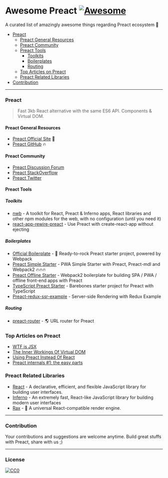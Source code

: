 # Awesome Preact [![Awesome](https://cdn.rawgit.com/sindresorhus/awesome/d7305f38d29fed78fa85652e3a63e154dd8e8829/media/badge.svg)](https://github.com/sindresorhus/awesome)
A curated list of amazingly awesome things regarding Preact ecosystem :star2:

- [Preact](#preact)
  - [Preact General Resources](#preact-general-resources)
  - [Preact Community](#preact-community)
  - [Preact Tools](#preact-tools)
    - [Toolkits](#toolkits)
    - [Boilerplates](#boilerplates)
    - [Routing](#routing)
  - [Top Articles on Preact](#top-articles-on-preact)
  - [Preact Related Libraries](#preact-related-libraries)
- [Contribution](#contribution)
  
  
---  
### Preact
> Fast 3kb React alternative with the same ES6 API. Components & Virtual DOM.

#### Preact General Resources
* [Preact Official Site](https://preactjs.com/) :rocket:
* [Preact GitHub](https://github.com/developit/preact) :fire:

#### Preact Community
* [Preact Discussion Forum](https://preact-slack.now.sh)
* [Preact StackOverflow](https://stackoverflow.com/questions/tagged/preact)
* [Preact Twitter](https://twitter.com/preactjs)

#### Preact Tools

##### Toolkits
* [nwb](https://github.com/insin/nwb) - A toolkit for React, Preact & Inferno apps, React libraries and other npm modules for the web, with no configuration (until you need it)
* [react-app-rewire-preact](https://github.com/timarney/react-app-rewired/tree/master/packages/react-app-rewire-preact) - Use Preact with create-react-app without ejecting

##### Boilerplates
* [Official Boilerplate](https://github.com/developit/preact-boilerplate) - :guitar: Ready-to-rock Preact starter project, powered by Webpack
* [Preact Simple Starter](https://github.com/ooade/PreactSimpleStarter) - PWA Simple Starter with Preact, Preact-mdl and Webpack2 :fire::fire::fire:
* [Preact Offline Starter](https://github.com/lukeed/preact-starter) - Webpack2 boilerplate for building SPA / PWA / offline front-end apps with Preact
* [TypeScript Preact Starter](https://github.com/nickytonline/ts-preact-starter) - Barebones starter project for Preact with TypeScript
* [Preact-redux-ssr-example](https://github.com/csbun/preact-redux-ssr-example) - Server-side Rendering with Redux Example

##### Routing
* [preact-router](https://github.com/developit/preact-router) - :earth_americas: URL router for Preact

### Top Articles on Preact
* [WTF is JSX](https://jasonformat.com/wtf-is-jsx/)
* [The Inner Workings Of Virtual DOM](https://medium.com/@rajaraodv/the-inner-workings-of-virtual-dom-666ee7ad47cf)
* [Using Preact Instead Of React](https://medium.com/@rajaraodv/using-preact-instead-of-react-70f40f53107c)
* [Preact internals #1: the easy parts](https://medium.com/@asolove/preact-internals-1-the-easy-parts-3a081fa36205#.twnc3doig)

### Preact Related Libraries
* [React](https://github.com/facebook/react) - A declarative, efficient, and flexible JavaScript library for building user interfaces.
* [Inferno](https://github.com/infernojs/inferno) - An extremely fast, React-like JavaScript library for building modern user interfaces
* [Rax](https://github.com/alibaba/rax) - :tophat: A universal React-compatible render engine.

---
### Contribution
Your contributions and suggestions are welcome anytime. Build great stuffs with Preact, share with us ;)

---
### License
[![CC0](http://i.creativecommons.org/p/zero/1.0/88x31.png)](http://creativecommons.org/publicdomain/zero/1.0/)
